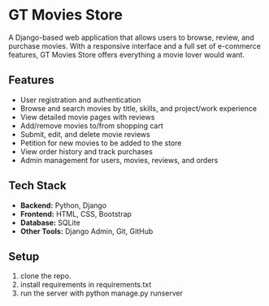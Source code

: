 # GT Movies Store

A Django-based web application that allows users to browse, review, and purchase movies. With a responsive interface and a full set of e-commerce features, GT Movies Store offers everything a movie lover would want.

## Features

- User registration and authentication  
- Browse and search movies by title, skills, and project/work experience  
- View detailed movie pages with reviews  
- Add/remove movies to/from shopping cart  
- Submit, edit, and delete movie reviews  
- Petition for new movies to be added to the store  
- View order history and track purchases  
- Admin management for users, movies, reviews, and orders  

## Tech Stack

- **Backend:** Python, Django  
- **Frontend:** HTML, CSS, Bootstrap  
- **Database:** SQLite
- **Other Tools:** Django Admin, Git, GitHub  

## Setup

1. clone the repo.
2. install requirements in requirements.txt
3. run the server with python manage.py runserver
